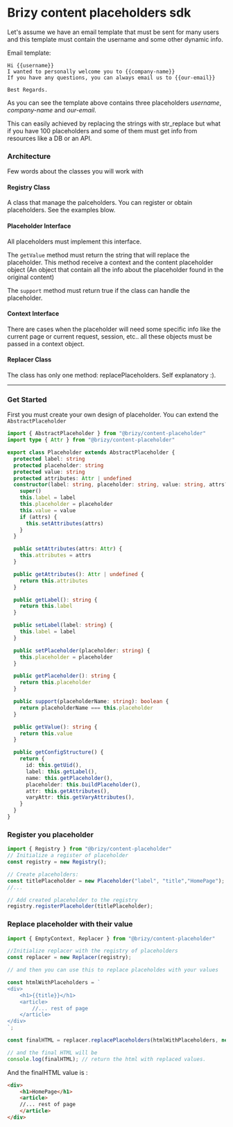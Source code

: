 # Brizy content placeholders sdk

Let's assume we have an email template that must be sent for many users and this template must contain the username and some other dynamic info.

Email template:
```
Hi {{username}}
I wanted to personally welcome you to {{company-name}}
If you have any questions, you can always email us to {{our-email}}

Best Regards.
```

As you can see the template above contains three placeholders *username*, *company-name* and *our-email*.

This can easily achieved by replacing the strings with str_replace but what if you have 100  placeholders and some of them must get info from resources like a DB or an API.


### Architecture

Few words about the classes you will work with

#### Registry Class
A class that manage the palceholders. You can register or obtain placeholders. See the examples blow.

#### Placeholder Interface
All placeholders must implement this interface.

The `getValue` method must return the string that will replace the placeholder. This method receive a context and the content placeholder object (An object that contain all the info  about the placeholder found in the original content)

The `support` method must return true if the class can handle the placeholder.

#### Context Interface
There are cases when the placeholder will need some specific info like the current page or current request, session, etc..  all these objects must be passed in a context object.

#### Replacer Class
The class has only one method: replacePlaceholders. Self explanatory :).

---
### Get Started
First you must create your own design of placeholder. You can extend the `AbstractPlaceholder`

```typescript
import { AbstractPlaceholder } from "@brizy/content-placeholder"
import type { Attr } from "@brizy/content-placeholder"

export class Placeholder extends AbstractPlaceholder {
  protected label: string 
  protected placeholder: string
  protected value: string
  protected attributes: Attr | undefined
  constructor(label: string, placeholder: string, value: string, attrs?: Attr) {
    super()
    this.label = label
    this.placeholder = placeholder
    this.value = value
    if (attrs) {
      this.setAttributes(attrs)
    }
  }

  public setAttributes(attrs: Attr) {
    this.attributes = attrs
  }

  public getAttributes(): Attr | undefined {
    return this.attributes
  }

  public getLabel(): string {
    return this.label
  }

  public setLabel(label: string) {
    this.label = label
  }

  public setPlaceholder(placeholder: string) {
    this.placeholder = placeholder
  }

  public getPlaceholder(): string {
    return this.placeholder
  }

  public support(placeholderName: string): boolean {
    return placeholderName === this.placeholder
  }

  public getValue(): string {
    return this.value
  }

  public getConfigStructure() {
    return {
      id: this.getUid(),
      label: this.getLabel(),
      name: this.getPlaceholder(),
      placeholder: this.buildPlaceholder(),
      attr: this.getAttributes(),
      varyAttr: this.getVaryAttributes(),
    }
  }
}

```

### Register you placeholder

```typescript
import { Registry } from "@brizy/content-placeholder"
// Initialize a register of placeholder
const registry = new Registry();

// Create placeholders:
const titlePlaceholder = new Placeholder("label", "title","HomePage");
//...

// Add created placeholder to the registry
registry.registerPlaceholder(titlePlaceholder);
```

### Replace placeholder with their value

```ts
import { EmptyContext, Replacer } from "@brizy/content-placeholder"

//Initialize replacer with the registry of placeholders
const replacer = new Replacer(registry);

// and then you can use this to replace placeholdes with your values

const htmlWithPlaceholders = `
<div>
    <h1>{{title}}</h1>
    <article>
        //... rest of page
    </article>
</div>
`;

const finalHTML = replacer.replacePlaceholders(htmlWithPlaceholders, new EmptyContext());

// and the final HTML will be
console.log(finalHTML); // return the html with replaced values.
```

And the finalHTML value is :
```html
<div>
    <h1>HomePage</h1>
    <article>
    //... rest of page
    </article>
</div>
```

